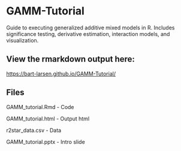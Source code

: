 # GAMM-Tutorial
Guide to executing generalized additive mixed models in R. Includes significance testing, derivative estimation, interaction models, and visualization.

## View the rmarkdown output here:
https://bart-larsen.github.io/GAMM-Tutorial/

## Files
GAMM_tutorial.Rmd   -      Code 

GAMM_tutorial.html   -     Output html  

r2star_data.csv      -     Data  

GAMM_tutorial.pptx   -     Intro slide   
